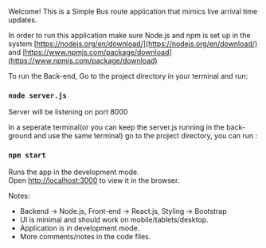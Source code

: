 
Welcome! This is a Simple Bus route application that mimics live arrival time updates.

In order to run this application make sure Node.js and npm is set up in the system
[https://nodejs.org/en/download/](https://nodejs.org/en/download/) and [https://www.npmjs.com/package/download](https://www.npmjs.com/package/download)

To run the Back-end, Go to the project directory in your terminal and run:

### `node server.js`
Server will be listening on port  8000

In a seperate terminal(or you can keep the server.js running in the back-ground and use the same terminal)  go to the project directory, you can run :

### `npm start`

Runs the app in the development mode.<br>
Open [http://localhost:3000](http://localhost:3000) to view it in the browser.


Notes:

- Backend -> Node.js, Front-end -> React.js, Styling -> Bootstrap
- UI is minimal and should work on mobile/tablets/desktop.
- Application is in development mode.
- More comments/notes in the code files.

